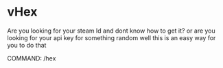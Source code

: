 # vHex

Are you looking for your steam Id and dont know how to get it? or are you looking for your api key for something random well this is an easy way for you to do that 




COMMAND: /hex
